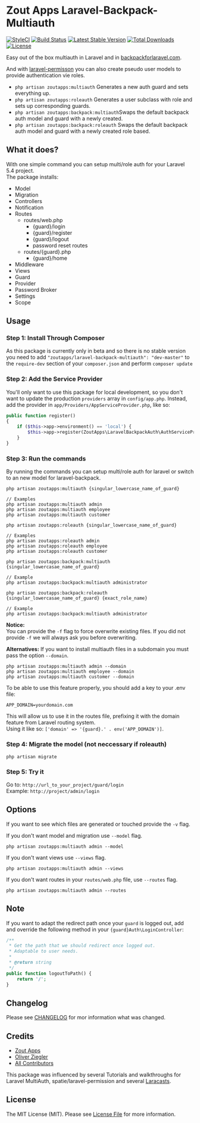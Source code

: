 # Zout Apps Laravel-Backpack-Multiauth

[![StyleCI](https://styleci.io/repos/95968915/shield)](https://styleci.io/repos/95968915)
[![Build Status](https://travis-ci.org/zoutapps/laravel-backpack-multiauth.svg?branch=master)](https://travis-ci.org/zoutapps/laravel-backpack-multiauth)
[![Latest Stable Version](https://poser.pugx.org/zoutapps/laravel-backpack-multiauth/v/stable)](https://packagist.org/packages/zoutapps/laravel-backpack-multiauth)
[![Total Downloads](https://poser.pugx.org/zoutapps/laravel-backpack-multiauth/downloads)](https://packagist.org/packages/zoutapps/laravel-backpack-multiauth)
[![License](https://poser.pugx.org/zoutapps/laravel-backpack-multiauth/license)](https://packagist.org/packages/zoutapps/laravel-backpack-multiauth)

Easy out of the box multiauth in Laravel and in [backpackforlaravel.com](http://backpackforlaravel.com).

And with [laravel-permisson](https://github.com/spatie/laravel-permission) you can also create pseudo user models to provide authentication vie roles.

- `php artisan zoutapps:multiauth` Generates a new auth guard and sets everything up.
- `php artisan zoutapps:roleauth` Generates a user subclass with role and sets up corresponding guards.
- `php artisan zoutapps:backpack:multiauth`Swaps the default backpack auth model and guard with a newly created.
- `php artisan zoutapps:backpack:roleauth` Swaps the default backpack auth model and guard with a newly created role based.


## What it does?
With one simple command you can setup multi/role auth for your Laravel 5.4 project.  
The package installs:
- Model 
- Migration 
- Controllers
- Notification
- Routes
  - routes/web.php
    - {guard}/login
    - {guard}/register
    - {guard}/logout
    - password reset routes
  - routes/{guard}.php
    - {guard}/home
- Middleware
- Views
- Guard
- Provider
- Password Broker
- Settings
- Scope

## Usage

### Step 1: Install Through Composer

As this package is currently only in beta and so there is no stable version you need to add `"zoutapps/laravel-backpack-multiauth": "dev-master"` to the `require-dev` section of your `composer.json` and perform `composer update`

### Step 2: Add the Service Provider

You'll only want to use this package for local development, so you don't want to update the production `providers` array in `config/app.php`. Instead, add the provider in `app/Providers/AppServiceProvider.php`, like so:

```php
public function register()
{
	if ($this->app->environment() == 'local') {
		$this->app->register(ZoutApps\LaravelBackpackAuth\AuthServiceProvider::class);
	}
}
```

### Step 3: Run the commands

By running the commands you can setup multi/role auth for laravel or switch to an new model for laravel-backpack.

```
php artisan zoutapps:multiauth {singular_lowercase_name_of_guard}

// Examples
php artisan zoutapps:multiauth admin
php artisan zoutapps:multiauth employee
php artisan zoutapps:multiauth customer
```

```
php artisan zoutapps:roleauth {singular_lowercase_name_of_guard}

// Examples
php artisan zoutapps:roleauth admin
php artisan zoutapps:roleauth employee
php artisan zoutapps:roleauth customer
```

```
php artisan zoutapps:backpack:multiauth {singular_lowercasae_name_of_guard}

// Example
php artisan zoutapps:backpack:multiauth administrator
```

```
php artisan zoutapps:backpack:roleauth {singular_lowercasae_name_of_guard} {exact_role_name}

// Example
php artisan zoutapps:backpack:multiauth administrator
```

**Notice:**  
You can provide the `-f` flag to force overwrite existing files. If you did not provide `-f` we will always ask you before overwriting.

**Alternatives:**
If you want to install multiauth files in a subdomain you must pass the option `--domain`.
```
php artisan zoutapps:multiauth admin --domain
php artisan zoutapps:multiauth employee --domain
php artisan zoutapps:multiauth customer --domain
```

To be able to use this feature properly, you should add a key to your .env file:
```
APP_DOMAIN=yourdomain.com
```
This will allow us to use it in the routes file, prefixing it with the domain feature from Laravel routing system.  
Using it like so: `['domain' => '{guard}.' . env('APP_DOMAIN')]`.

### Step 4: Migrate the model (not neccessary if roleauth)

```
php artisan migrate
```

### Step 5: Try it

Go to: `http://url_to_your_project/guard/login`  
Example: `http://project/admin/login`

## Options

If you want to see which files are generated or touched provide the `-v` flag.

If you don't want model and migration use `--model` flag.
```
php artisan zoutapps:multiauth admin --model
```

If you don't want views use `--views` flag.
```
php artisan zoutapps:multiauth admin --views
```

If you don't want routes in your `routes/web.php` file, use `--routes` flag.

```
php artisan zoutapps:multiauth admin --routes
```

## Note
If you want to adapt the redirect path once your `guard` is logged out, add and override the following method in
your `{guard}Auth\LoginController`:

```php
/**
 * Get the path that we should redirect once logged out.
 * Adaptable to user needs.
 *
 * @return string
 */
public function logoutToPath() {
    return '/';
}
```

## Changelog

Please see [CHANGELOG](CHANGELOG.md) for mor information what was changed.

## Credits

- [Zout Apps](http://zoutapps.de)
- [Oliver Ziegler](https://github.com/OliverZiegler)
- [All Contributors](../../contributors)

This package was influenced by several Tutorials and walkthroughs for Laravel MultiAuth, spatie/laravel-permission 
and several [Laracasts](https://laracasts.com).  

## License

The MIT License (MIT). Please see [License File](LICENSE.md) for more information.
